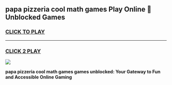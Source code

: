 
## papa pizzeria cool math games Play Online 👋 Unblocked Games
<h3>
<a href="https://news.freeplayer.one?title=papa_pizzeria_cool_math_games&ref=17CMG">CLICK TO PLAY</a></h3>
<hr>

<h3>
<a href="https://news.freeplayer.one?title=papa_pizzeria_cool_math_games&ref=17CMG">CLICK 2 PLAY</a>
  
</h3>

<a href="https://news.freeplayer.one?title=papa_pizzeria_cool_math_games&ref=17CMG/"><img src="https://clearcache.store/games.png"></a>


**papa pizzeria cool math games games unblocked: Your Gateway to Fun and Accessible Online Gaming**
